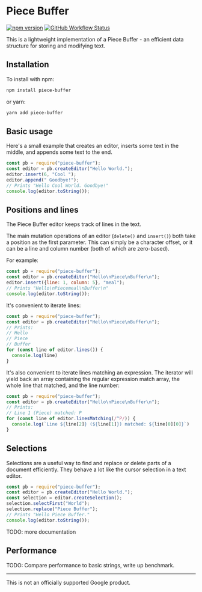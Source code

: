 # Piece Buffer

[![npm version](https://badge.fury.io/js/piece-buffer.svg)](https://badge.fury.io/js/piece-buffer) [![GitHub Workflow Status](https://img.shields.io/github/workflow/status/brianduff/piece-buffer/piece-buffer)](https://github.com/brianduff/piece-buffer/actions)

This is a lightweight implementation of a Piece Buffer - an efficient data structure for storing and modifying text.

## Installation

To install with npm:

```bash
npm install piece-buffer
```

or yarn:

```bash
yarn add piece-buffer
```

## Basic usage

Here's a small example that creates an editor, inserts some text in the middle, and appends some text to the end.

```js
const pb = require("piece-buffer");
const editor = pb.createEditor("Hello World.");
editor.insert(6, "Cool ");
editor.append(" Goodbye!");
// Prints "Hello Cool World. Goodbye!"
console.log(editor.toString());
```

## Positions and lines

The Piece Buffer editor keeps track of lines in the text.

The main mutation operations of an editor (`delete()` and `insert()`) both take a position as the first parameter. This can simply be a character offset, or it can be a line and column number (both of which are zero-based).

For example:

```js
const pb = require("piece-buffer");
const editor = pb.createEditor("Hello\nPiece\nBuffer\n");
editor.insert({line: 1, column: 5}, "meal");
// Prints "Hello\nPiecemeal\nBuffer\n"
console.log(editor.toString());
```

It's convenient to iterate lines:

```js
const pb = require("piece-buffer");
const editor = pb.createEditor("Hello\nPiece\nBuffer\n");
// Prints:
// Hello
// Piece
// Buffer
for (const line of editor.lines()) {
  console.log(line)
}
```

It's also convenient to iterate lines matching an expression. The iterator will yield back an array containing the regular expression match array, the whole line that matched, and the line number:

```js
const pb = require("piece-buffer");
const editor = pb.createEditor("Hello\nPiece\nBuffer\n");
// Prints:
// Line 1 (Piece) matched: P
for (const line of editor.linesMatching(/^P/)) {
  console.log(`Line ${line[2]} (${line[1]}) matched: ${line[0][0]}`)
}
```


## Selections

Selections are a useful way to find and replace or delete parts of a document efficiently. They behave a lot like the cursor selection in a text editor.

```js
const pb = require("piece-buffer");
const editor = pb.createEditor("Hello World.");
const selection = editor.createSelection();
selection.selectFirst("World");
selection.replace("Piece Buffer");
// Prints "Hello Piece Buffer."
console.log(editor.toString());
```

TODO: more documentation

## Performance

TODO: Compare performance to basic strings, write up benchmark.


---
This is not an officially supported Google product.

